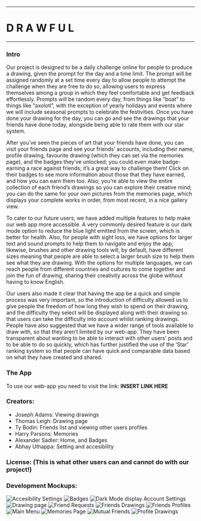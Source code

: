 -------------------------------------------------------------------------
# D  R  A  W  F  U  L
-------------------------------------------------------------------------

### Intro
Our project is designed to be a daily challenge online for people to produce a drawing, given the prompt for the day and a time limit. The prompt will be assigned randomly at a set time every day to allow people to attempt the challenge when they are free to do so, allowing users to express themselves among a group in which they feel comfortable and get feedback effortlessly. Prompts will be random every day, from things like “boat” to things like “axolotl”, with the exception of yearly holidays and events where we will include seasonal prompts to celebrate
the festivities. Once you have done your drawing for the day, you can go and see the drawings that your friends have done today, alongside being able to rate them with our star system.

After you’ve seen the pieces of art that your friends have done, you can visit your friends page and see your friends’ accounts, including their name, profile drawing, favourite drawing (which they can set via the memories page), and the badges they’ve unlocked; you could even make
badge-earning a race against friends; it’s a great way to challenge them! Click on their badges to see more information about those that they have earned, and how you can earn them too. Also, you’re able to view the entire collection of each friend’s drawings so you can explore their creative mind; you can do the same for your own pictures from the memories page, which displays your complete works in order, from most recent, in a nice gallery view.

To cater to our future users, we have added multiple features to help make our web app more accessible. A very commonly desired feature is our dark mode option to reduce the blue light emitted from the screen, which is better for health. Also, for people with sight loss, we have
options for larger text and sound prompts to help them to navigate and enjoy the app; likewise, brushes and other drawing tools will, by default, have different sizes meaning that people are
able to select a larger brush size to help them see what they are drawing. With the options for multiple languages, we can reach people from different countries and cultures to come together and join the fun of drawing, sharing their creativity across the globe without having to know English.

Our users also made it clear that having the app be a quick and simple process was very important, so the introduction of difficulty allowed us to give people the freedom of how long they wish to spend on their drawing, and the difficulty they select will be displayed along with their drawing so that users can take the difficulty into account whilst ranking drawings. People have also suggested that we have a wider range of tools available to draw with, so that they aren’t limited by our web-app. They have been transparent about wanting to be able to interact with other users' posts and to be able to do so quickly, which has further justified the use of the ‘Star’ ranking system so that people can have quick and comparable data based on what they have created and shared.


### The App
To use our web-app you need to visit the link:
**INSERT LINK HERE**



### Creators:
- Joseph Adams: Viewing drawings
- Thomas Leigh: Drawing page
- Ty Bodin: Friends list and viewing other users profiles
- Harry Parsons: Memories
- Alexander Sadler: Home, and Badges
- Abhay Uthappa: Setting and accesibility



### License: (This is what other users can and cannot do with our project!)




### Development Mockups:
![Accesibility Settings](/Mockup/AccessibilitySettings-MU.png)
![Badges](/Mockup/Badges-MU.png)
![Dark Mode display Account Settings](https://git.cs.bham.ac.uk/team-projects-2022-23/team40-22/-/blob/main/Mockup/DarkModeAccountSettings-MU.png)
![Drawing page](/Mockup/DrawingPage-MU.png)
![Friend Requests](/Mockup/FriendRequests-MU.png)
![Friends Drawings](/Mockup/FriendsDrawing-MU.png)
![Friends Profiles](/Mockup/FriendsProfile-MU.png)
![Main Menu](/Mockup/MainMenu-MU.png)
![Memories Page](/Mockup/MemoriesPage-MU.png)
![Mutual Friends](/Mockup/MutualFriends-MU.png)
![Profile Drawings](/Mockup/ProfileDrawing-MU.png)
